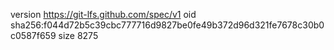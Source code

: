 version https://git-lfs.github.com/spec/v1
oid sha256:f044d72b5c39cbc777716d9827be0fe49b372d96d321fe7678c30b0c0587f659
size 8275
